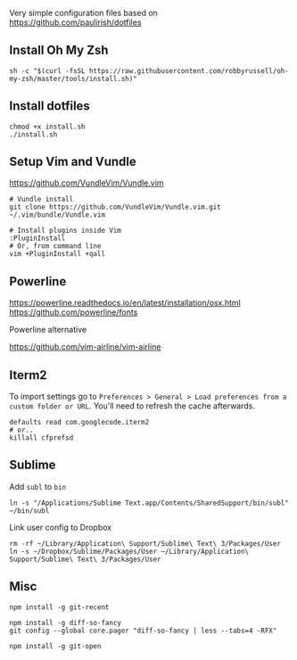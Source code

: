 Very simple configuration files based on https://github.com/paulirish/dotfiles

## Install Oh My Zsh

```
sh -c "$(curl -fsSL https://raw.githubusercontent.com/robbyrussell/oh-my-zsh/master/tools/install.sh)"
```

## Install dotfiles

```
chmod +x install.sh
./install.sh
```

## Setup Vim and Vundle

https://github.com/VundleVim/Vundle.vim

```
# Vundle install
git clone https://github.com/VundleVim/Vundle.vim.git ~/.vim/bundle/Vundle.vim

# Install plugins inside Vim
:PluginInstall
# Or, from command line
vim +PluginInstall +qall
```

## Powerline

https://powerline.readthedocs.io/en/latest/installation/osx.html
https://github.com/powerline/fonts

Powerline alternative

https://github.com/vim-airline/vim-airline

## Iterm2

To import settings go to `Preferences > General > Load preferences from a custom folder or URL`. You'll need to refresh the cache afterwards.

```
defaults read com.googlecode.iterm2
# or..
killall cfprefsd
```

## Sublime

Add `subl` to `bin`

```
ln -s "/Applications/Sublime Text.app/Contents/SharedSupport/bin/subl" ~/bin/subl
```

Link user config to Dropbox

```
rm -rf ~/Library/Application\ Support/Sublime\ Text\ 3/Packages/User
ln -s ~/Dropbox/Sublime/Packages/User ~/Library/Application\ Support/Sublime\ Text\ 3/Packages/User
```

## Misc

```
npm install -g git-recent

npm install -g diff-so-fancy
git config --global core.pager "diff-so-fancy | less --tabs=4 -RFX"

npm install -g git-open
```